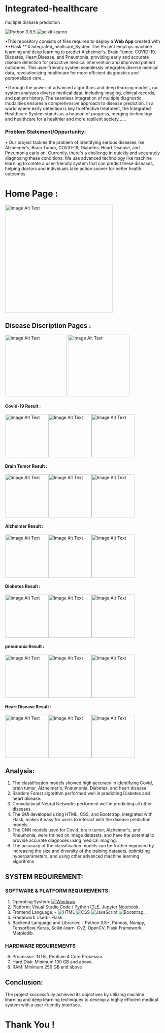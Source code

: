 # Integrated-healthcare
multiple disease prediction

![Python 3.8.5](https://img.shields.io/badge/Python-3.6-brightgreen.svg) ![scikit-learnn](https://img.shields.io/badge/Library-Scikit_Learn-orange.svg) 

•This repository consists of files required to deploy a **Web App** created with **Flask **.# Integrated_healtcare_System The Project employs machine learning and deep learning to predict Alzheimer's, Brain Tumor, COVID-19, Diabetes, Heart Disease, and Pneumonia, providing early and accurate disease detection for proactive medical intervention and improved patient outcomes. This user-friendly system seamlessly integrates diverse medical data, revolutionizing healthcare for more efficient diagnostics and personalized care..

•Through the power of advanced algorithms and deep learning models, our system analyzes diverse medical data, including imaging, clinical records, and patient history. The seamless integration of multiple diagnostic modalities ensures a comprehensive approach to disease prediction. In a world where early detection is key to effective treatment, the Integrated Healthcare System stands as a beacon of progress, merging technology and healthcare for a healthier and more resilient society......

### Problem Statement/Oppurtunity:
• Our project tackles the problem of identifying serious diseases like Alzheimer's, Brain Tumor, COVID-19, Diabetes, Heart Disease, and Pneumonia early on. Currently, there's a challenge in quickly and accurately diagnosing these conditions. We use advanced technology like machine learning to create a user-friendly system that can predict these diseases, helping doctors and individuals take action sooner for better health outcomes.

# Home Page :
<img src="./PHOTOS/a.png" alt="Image Alt Text" height="350"/>


## Disease Discription Pages :
<img src="./PHOTOS/abc.png" alt="Image Alt Text" height="200"/> <img src="./PHOTOS/xyz.png" alt="Image Alt Text" height="200"/>



#### Covid-19 Result :
<img src="./PHOTOS/b.png" alt="Image Alt Text" height="140"/><img src="./PHOTOS/c.png" alt="Image Alt Text" height="140"/><img src="./PHOTOS/d.png" alt="Image Alt Text" height="140"/>


#### Brain Tumor Result :
<img src="./PHOTOS/e.png" alt="Image Alt Text" height="140"/><img src="./PHOTOS/f.png" alt="Image Alt Text" height="140"/><img src="./PHOTOS/g.png" alt="Image Alt Text" height="140"/>

#### Alzheimer Result :
<img src="./PHOTOS/h.png" alt="Image Alt Text" height="140"/><img src="./PHOTOS/i.png" alt="Image Alt Text" height="140"/><img src="./PHOTOS/j.png" alt="Image Alt Text" height="140"/>

#### Diabetes  Result :
<img src="./PHOTOS/k.png" alt="Image Alt Text" height="140"/><img src="./PHOTOS/l.png" alt="Image Alt Text" height="140"/><img src="./PHOTOS/m.png" alt="Image Alt Text" height="140"/>

#### pneunonia  Result :
<img src="./PHOTOS/n.png" alt="Image Alt Text" height="140"/><img src="./PHOTOS/o.png" alt="Image Alt Text" height="140"/><img src="./PHOTOS/p.png" alt="Image Alt Text" height="140"/>

#### Heart Disease  Result :
<img src="./PHOTOS/q.png" alt="Image Alt Text" height="140"/><img src="./PHOTOS/r.png" alt="Image Alt Text" height="140"/><img src="./PHOTOS/s.png" alt="Image Alt Text" height="140"/>



## Analysis:
1. The classification models showed high accuracy in identifying Covid, brain tumor,
Alzheimer's, Pneumonia, Diabetes, and heart disease.
2. Random Forest algorithm performed well in predicting Diabetes and heart disease.
3. Convolutional Neural Networks performed well in predicting all other diseases.
4. The GUI developed using HTML, CSS, and Bootstrap, integrated with Flask, makes it easy for
users to interact with the disease prediction models.
5. The CNN models used for Covid, brain tumor, Alzheimer's, and Pneumonia, were trained on
image datasets, and have the potential to provide accurate diagnoses using medical imaging.
6. The accuracy of the classification models can be further improved by increasing the size and
diversity of the training datasets, optimizing hyperparameters, and using other advanced
machine learning algorithms

## SYSTEM REQUIREMENT:
### SOFTWARE & PLATFORM REQUIREMENTS:
1. Operating System: [![Windows](https://img.shields.io/badge/Windows-10-blue?logo=windows)](https://www.microsoft.com/windows/) .
2. Platform: Visual Studio Code / Python IDLE, Jupyter Notebook.
3. Frontend Language: - ![HTML](https://img.shields.io/badge/HTML-5-orange) ![CSS](https://img.shields.io/badge/CSS-3-blue) ![JavaScript](https://img.shields.io/badge/JavaScript-ES6-yellow) ![Bootstrap](https://img.shields.io/badge/Bootstrap-4-purple) .
4. Framework Used:- Flask.
5. Backend Language and Libraries: - Python 3.8+, Pandas, Numpy, Tensorflow, Keras, Scikit-learn. Cv2, OpenCV, Flask Framework, Matplotlib.

### HARDWARE REQUIREMENTS
6. Processor: INTEL Pentium 4 Core Processor.
7. Hard Disk: Minimum 100 GB and above.
8. RAM: Minimum 256 GB and above


## Conclusion:
The project successfully achieved its objectives by utilizing machine learning and deep learning techniques to develop a highly efficient medical system with a user-friendly interface..


#                                            Thank You    !

